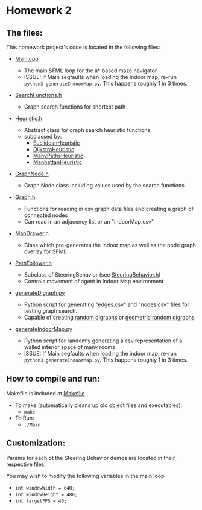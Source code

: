 # Homework 2

## The files:

This homework project's code is located in the following files:
- [Main.cpp](/Main.cpp)
  - The main SFML loop for the a* based maze navigator
  - ISSUE: If Main segfaults when loading the indoor map, re-run `python3 generateIndoorMap.py`. This happens roughly 1 in 3 times.

- [SearchFunctions.h](/SearchFunctions.h)
  - Graph search functions for shortest path

- [Heuristic.h](/Heuristic.h)
  - Abstract class for graph search heuristic functions
  - subclassed by:
    - [EuclideanHeuristic](/EuclideanHeuristic.h)
    - [DijkstraHeuristic](/DijkstraHeuristic.h)
    - [ManyPathsHeuristic](/ManyPathsHeuristic.h)
    - [ManhattanHeuristic](/ManhattanHeuristic.h)

- [GraphNode.h](/GraphNode.h)
  - Graph Node class including values used by the search functions

- [Graph.h](/Graph.h)
  - Functions for reading in csv graph data files and creating a graph of connected nodes
  - Can read in an adjacency list or an "indoorMap.csv" 
  
- [MapDrawer.h](/MapDrawer.h)
  - Class which pre-generates the indoor map as well as the node graph overlay for SFML

- [PathFollower.h](/PathFollower.h)
  - Subclass of SteeringBehavior (see [SteeringBehavior.h](/from-homework-2/SteeringBehavior.h))
  - Controls movement of agent in Indoor Map environment

- [generateDigraph.py](/scripts/generateDigraph.py)
  - Python script for generating "edges.csv" and "nodes.csv" files for testing graph search.
  - Capable of creating [random digraphs](/scripts/randomDigraph.py) or [geometric random digraphs](/scripts/randomGeometricDigraph.py)

- [generateIndoorMap.py](/scripts/generateIndoorMap.py)
  - Python script for randomly generating a csv representation of a walled interior space of many rooms
  - ISSUE: If Main segfaults when loading the indoor map, re-run `python3 generateIndoorMap.py`. This happens roughly 1 in 3 times.




## How to compile and run:

Makefile is included at [Makefile](/Makefile)

- To make (automatically cleans up old object files and executables):
  - `make`
- To Run:
  - `./Main`

## Customization:

Params for each ot the Steering Behavior demos are located in their respective files. 

You may wish to modify the following variables in the main loop

- `int windowWidth = 640;`
- `int windowHeight = 480;`
- `int targetFPS = 40;`